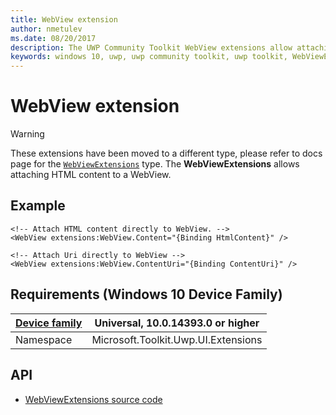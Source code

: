 ```yaml
---
title: WebView extension
author: nmetulev
ms.date: 08/20/2017
description: The UWP Community Toolkit WebView extensions allow attaching HTML content to WebView through XAML directly or through Binding
keywords: windows 10, uwp, uwp community toolkit, uwp toolkit, WebViewExtensions, webview, extensions
---
```


# WebView extension

> [!WARNING]
> These extensions have been moved to a different type, please refer to docs page for the [`WebViewExtensions`](WebViewExtensions.md) type.
The **WebViewExtensions** allows attaching HTML content to a WebView.

## Example

```xaml
<!-- Attach HTML content directly to WebView. -->
<WebView extensions:WebView.Content="{Binding HtmlContent}" />

<!-- Attach Uri directly to WebView -->
<WebView extensions:WebView.ContentUri="{Binding ContentUri}" />
```

## Requirements (Windows 10 Device Family)

| [Device family](/windows/uwp/get-started/universal-application-platform-guide) | Universal, 10.0.14393.0 or higher |
| --- | --- |
| Namespace | Microsoft.Toolkit.Uwp.UI.Extensions |

## API

* [WebViewExtensions source code](https://github.com/Microsoft/UWPCommunityToolkit/tree/rel/7.1.0/Microsoft.Toolkit.Uwp.UI/Extensions/WebView)
